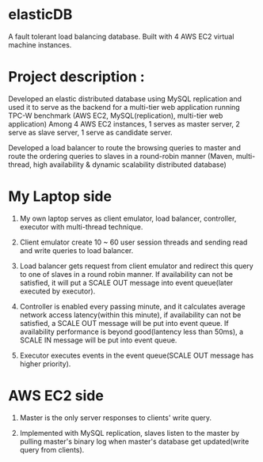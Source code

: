 # elasticDB
A fault tolerant load balancing database. Built with 4 AWS EC2 virtual machine instances.

# Project description :
Developed an elastic distributed database using MySQL replication and used it to serve as the backend for a multi-tier web application running TPC-W benchmark (AWS EC2, MySQL(replication), multi-tier web application)
Among 4 AWS EC2 instances, 1 serves as master server, 2 serve as slave server, 1 serve as candidate server.

Developed a load balancer to route the browsing queries to master and route the ordering queries to slaves in a round-robin manner (Maven, multi-thread, high availability & dynamic scalability distributed database)

# My Laptop side

1) My own laptop serves as client emulator, load balancer, controller, executor with multi-thread technique.

2) Client emulator create 10 ~ 60 user session threads and sending read and write queries to load balancer.

3) Load balancer gets request from client emulator and redirect this query to one of slaves in a round robin manner. If availability can not be satisfied, it will put a SCALE OUT message into event queue(later executed by executor).

4) Controller is enabled every passing minute, and it calculates average network access latency(within this minute), if availability can not be satisfied, a SCALE OUT message will be put into event queue. If availability performance is beyond good(lantency less than 50ms), a SCALE IN message will be put into event queue.

5) Executor executes events in the event queue(SCALE OUT message has higher priority).

# AWS EC2 side

1) Master is the only server responses to clients' write query.

2) Implemented with MySQL replication, slaves listen to the master by pulling master's binary log when master's database get updated(write query from clients).

